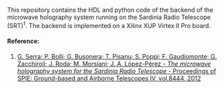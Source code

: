 This repository contains the HDL and python code of the backend of the microwave holography system running on the Sardinia Radio Telescope (SRT)<sup>1</sup>.
The backend is implemented on a Xilinx XUP Virtex II Pro board. 

#### Reference:
1. [G. Serra; P. Bolli; G. Busonera; T. Pisanu; S. Poppi; F. Gaudiomonte; G. Zacchiroli; J. Roda; M. Morsiani; J. A. López-Pérez - *The microwave holography system for the Sardinia Radio Telescope* - Proceedings of SPIE: Ground-based and Airborne Telescopes IV, vol.8444, 2012](
https://www.spiedigitallibrary.org/conference-proceedings-of-spie/8444/84445W/The-microwave-holography-system-for-the-Sardinia-Radio-Telescope/10.1117/12.926160.short)

